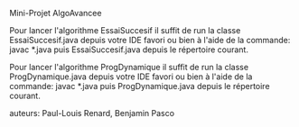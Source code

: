 Mini-Projet AlgoAvancee


Pour lancer l'algorithme EssaiSuccesif il suffit de run la classe EssaiSuccesif.java depuis votre IDE favori ou bien à l'aide de la commande: javac *.java puis EssaiSuccesif.java depuis le répertoire courant.

Pour lancer l'algorithme ProgDynamique il suffit de run la classe ProgDynamique.java depuis votre IDE favori ou bien à l'aide de la commande: javac *.java puis ProgDynamique.java depuis le répertoire courant.

auteurs: Paul-Louis Renard, Benjamin Pasco


